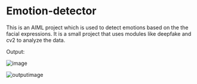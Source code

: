 # Emotion-detector
This is an AIML project which is used to detect emotions based on the the facial expressions. It is a small project that uses modules like deepfake and cv2 to analyze the data.


Output:


![image](https://user-images.githubusercontent.com/98741250/210198111-ec9c93ba-e493-4dcb-b1bc-a89865e17247.png)


![outputimage](https://user-images.githubusercontent.com/98741250/210198182-8b1cb7df-9b57-4c9f-a909-b7d552215edf.png)

